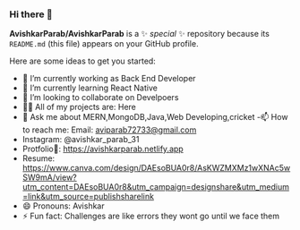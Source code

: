 ### Hi there 👋

**AvishkarParab/AvishkarParab** is a ✨ _special_ ✨ repository because its `README.md` (this file) appears on your GitHub profile.

Here are some ideas to get you started:

- 🔭 I’m currently working as Back End Developer
- 🌱 I’m currently learning React Native
- 👯 I’m looking to collaborate on Develpoers
- 👨‍💻 All of my projects are: Here
- 💬 Ask me about MERN,MongoDB,Java,Web Developing,cricket
-📫 How to reach me: Email: aviparab72733@gmail.com 
- Instagram: @avishkar_parab_31
- Protfolio🌟: https://avishkarparab.netlify.app
- Resume: https://www.canva.com/design/DAEsoBUA0r8/AsKWZMXMz1wXNAc5wSW9mA/view?utm_content=DAEsoBUA0r8&utm_campaign=designshare&utm_medium=link&utm_source=publishsharelink
- 😄 Pronouns: Avishkar
- ⚡ Fun fact: Challenges are like errors they wont go until we face them
